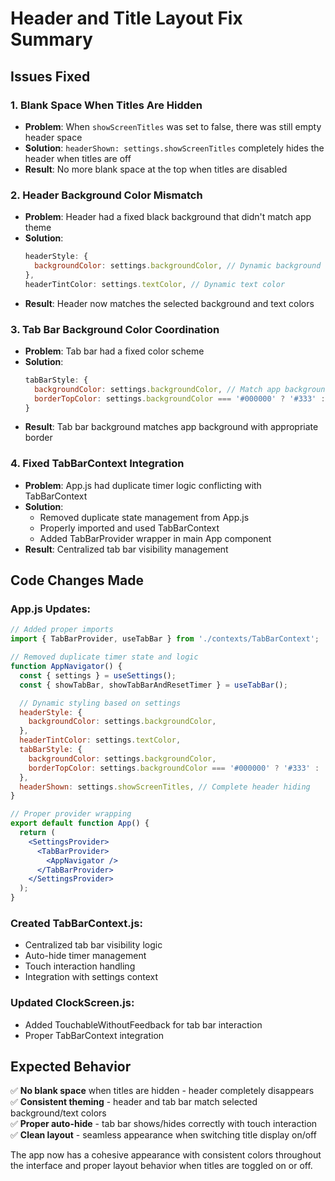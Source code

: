 # Header and Title Layout Fix Summary

## Issues Fixed

### 1. **Blank Space When Titles Are Hidden**

- **Problem**: When `showScreenTitles` was set to false, there was still empty header space
- **Solution**: `headerShown: settings.showScreenTitles` completely hides the header when titles are off
- **Result**: No more blank space at the top when titles are disabled

### 2. **Header Background Color Mismatch**

- **Problem**: Header had a fixed black background that didn't match app theme
- **Solution**:
  ```jsx
  headerStyle: {
    backgroundColor: settings.backgroundColor, // Dynamic background
  },
  headerTintColor: settings.textColor, // Dynamic text color
  ```
- **Result**: Header now matches the selected background and text colors

### 3. **Tab Bar Background Color Coordination**

- **Problem**: Tab bar had a fixed color scheme
- **Solution**:
  ```jsx
  tabBarStyle: {
    backgroundColor: settings.backgroundColor, // Match app background
    borderTopColor: settings.backgroundColor === '#000000' ? '#333' : '#666',
  }
  ```
- **Result**: Tab bar background matches app background with appropriate border

### 4. **Fixed TabBarContext Integration**

- **Problem**: App.js had duplicate timer logic conflicting with TabBarContext
- **Solution**:
  - Removed duplicate state management from App.js
  - Properly imported and used TabBarContext
  - Added TabBarProvider wrapper in main App component
- **Result**: Centralized tab bar visibility management

## Code Changes Made

### App.js Updates:

```jsx
// Added proper imports
import { TabBarProvider, useTabBar } from './contexts/TabBarContext';

// Removed duplicate timer state and logic
function AppNavigator() {
  const { settings } = useSettings();
  const { showTabBar, showTabBarAndResetTimer } = useTabBar();

  // Dynamic styling based on settings
  headerStyle: {
    backgroundColor: settings.backgroundColor,
  },
  headerTintColor: settings.textColor,
  tabBarStyle: {
    backgroundColor: settings.backgroundColor,
    borderTopColor: settings.backgroundColor === '#000000' ? '#333' : '#666',
  },
  headerShown: settings.showScreenTitles, // Complete header hiding
}

// Proper provider wrapping
export default function App() {
  return (
    <SettingsProvider>
      <TabBarProvider>
        <AppNavigator />
      </TabBarProvider>
    </SettingsProvider>
  );
}
```

### Created TabBarContext.js:

- Centralized tab bar visibility logic
- Auto-hide timer management
- Touch interaction handling
- Integration with settings context

### Updated ClockScreen.js:

- Added TouchableWithoutFeedback for tab bar interaction
- Proper TabBarContext integration

## Expected Behavior

✅ **No blank space** when titles are hidden - header completely disappears  
✅ **Consistent theming** - header and tab bar match selected background/text colors  
✅ **Proper auto-hide** - tab bar shows/hides correctly with touch interaction  
✅ **Clean layout** - seamless appearance when switching title display on/off

The app now has a cohesive appearance with consistent colors throughout the interface and proper layout behavior when titles are toggled on or off.
